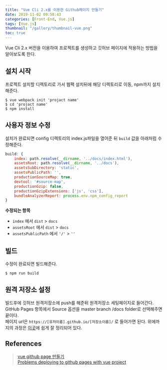 ```yaml
---
title: "Vue Cli 2.x를 이용한 Github페이지 만들기"
date: 2019-11-02 09:58:43
categories: [Front-End, Vue.js]
tags: [Vue.js]
thumbnail: "/gallery/thumbnail-vue.png"
toc: true
---
```


Vue Cli 2.x 버전을 이용하여 프로젝트를 생성하고 깃허브 페이지에 적용하는 방법을 알아보도록 한다.

<!-- more -->

## 설치 시작
프로젝트 설치할 디렉토리로 가서 웹팩 설치뒤에 해당 디렉토리로 이동, npm까지 설치해준다.

```
$ vue webpack init 'projact name'
$ cd 'projact name'
$ npm install
```

## 사용자 정보 수정
설치가 완료되면 config 디렉토리의 index.js파일을 열어준 뒤 `build` 값을 아래처럼 수정해준다.

```javascript
build: {
    index: path.resolve(__dirname, '../docs/index.html'),
    assetsRoot: path.resolve(__dirname, '../docs'),
    assetsSubDirectory: 'static',
    assetsPublicPath: '',
    productionSourceMap: true,
    devtool: '#source-map',
    productionGzip: false,
    productionGzipExtensions: ['js', 'css'],
    bundleAnalyzerReport: process.env.npm_config_report
}
```

**수정되는 항목**
* `index` 에서 `dist` > `docs`
* `assetsRoot` 에서 `dist` > `docs`
* `assetsPublicPath` 에서 `'/'` > `''`

## 빌드
수정이 완료되면 빌드해준다.

```
$ npm run build
```

## 원격 저장소 설정
빌드후에 깃허브 원격저장소에 push를 해준뒤 원격저장소 세팅페이지로 들어간다.  
GitHub Pages 항목에서 Source 옵션을 master branch /docs folder로 선택해주면 끝이다.  
페이지 url은 `https://[유저이름].github.io/[저장소이름]/` 로 들어가면 된다. 위에까지의 과정은 [이곳](https://stackoverflow.com/questions/47615863/problems-deploying-to-github-pages-with-vue-project)에 쉽게 잘 정리되어 있다.


## References
> [vue github page 만들기](https://yhmane.tistory.com/72)  
> [Problems deploying to github pages with vue project](https://stackoverflow.com/questions/47615863/problems-deploying-to-github-pages-with-vue-project)
